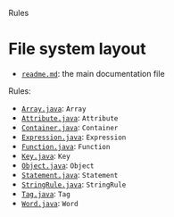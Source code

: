 Rules





# File system layout

- [`readme.md`](./readme.md): the main documentation file

Rules: 

- [`Array.java`](./Array.java): `Array`
- [`Attribute.java`](./Attribute.java): `Attribute`
- [`Container.java`](./Container.java): `Container`
- [`Expression.java`](./Expression.java): `Expression`
- [`Function.java`](./Function.java): `Function`
- [`Key.java`](./Key.java): `Key`
- [`Object.java`](./Object.java): `Object`
- [`Statement.java`](./Statement.java): `Statement`
- [`StringRule.java`](./StringRule.java): `StringRule`
- [`Tag.java`](./Tag.java): `Tag`
- [`Word.java`](./Word.java): `Word`
